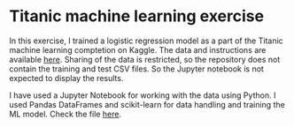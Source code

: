 # Titanic machine learning exercise
In this exercise, I trained a logistic regression model as a part of the Titanic machine learning comptetion on Kaggle. The data and instructions are available [here](https://www.kaggle.com/competitions/titanic). Sharing of the data is restricted, so the repository does not contain the training and test CSV files. So the Jupyter notebook is not expected to display the results.

I have used a Jupyter Notebook for working with the data using Python. I used Pandas DataFrames and scikit-learn for data handling and training the ML model. Check the file [here](https://github.com/Atharv-Gokhale/titanic-machine-learning-exercise/blob/main/Titanic%20Machine%20Learning%20Exercise.ipynb).
